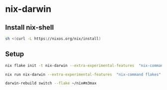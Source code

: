 # nix-darwin

## Install nix-shell

```sh
sh <(curl -L https://nixos.org/nix/install)
```

## Setup

```sh
nix flake init -t nix-darwin --extra-experimental-features  "nix-command flakes"

nix run nix-darwin --extra-experimental-features  "nix-command flakes" -- switch --flake ~/nix#m3max

darwin-rebuild switch --flake ~/nix#m3max

```
